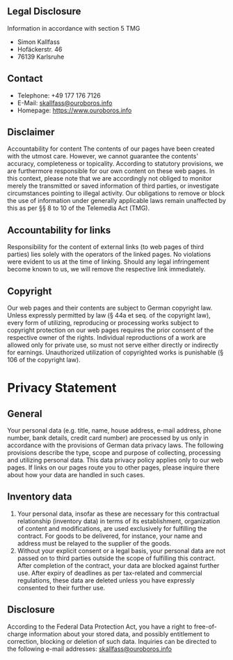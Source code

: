 ## Legal Disclosure

Information in accordance with section 5 TMG

* Simon Kallfass
* Hofäckerstr. 46
* 76139 Karlsruhe


## Contact

* Telephone: +49 177 176 7126
* E-Mail: skallfass@ouroboros.info
* Homepage: https://www.ouroboros.info


## Disclaimer

Accountability for content
The contents of our pages have been created with the utmost care. However, we
cannot guarantee the contents' accuracy, completeness or topicality.
According to statutory provisions, we are furthermore responsible for our own
content on these web pages. In this context, please note that we are
accordingly not obliged to monitor merely the transmitted or saved
information of third parties, or investigate circumstances pointing to
illegal activity. Our obligations to remove or block the use of information
under generally applicable laws remain unaffected by this as per §§ 8 to 10
of the Telemedia Act (TMG).


## Accountability for links

Responsibility for the content of external links (to web pages of third
parties) lies solely with the operators of the linked pages. No violations
were evident to us at the time of linking. Should any legal infringement
become known to us, we will remove the respective link immediately.


## Copyright

Our web pages and their contents are subject to German copyright law.
Unless expressly permitted by law (§ 44a et seq. of the copyright law),
every form of utilizing, reproducing or processing works subject to copyright
protection on our web pages requires the prior consent of the respective owner
of the rights. Individual reproductions of a work are allowed only for
private use, so must not serve either directly or indirectly for earnings.
Unauthorized utilization of copyrighted works is punishable
(§ 106 of the copyright law).


# Privacy Statement


## General

Your personal data (e.g. title, name, house address, e-mail address,
phone number, bank details, credit card number) are processed by us only in
accordance with the provisions of German data privacy laws. The following
provisions describe the type, scope and purpose of collecting, processing
and utilizing personal data. This data privacy policy applies only to our
web pages. If links on our pages route you to other pages, please inquire
there about how your data are handled in such cases.


## Inventory data

1. Your personal data, insofar as these are necessary for this contractual
   relationship (inventory data) in terms of its establishment, organization
   of content and modifications, are used exclusively for fulfilling the
   contract. For goods to be delivered, for instance, your name and address
   must be relayed to the supplier of the goods.
2. Without your explicit consent or a legal basis, your personal data are not
   passed on to third parties outside the scope of fulfilling this contract.
   After completion of the contract, your data are blocked against further
   use. After expiry of deadlines as per tax-related and commercial
   regulations, these data are deleted unless you have expressly consented to
   their further use.


## Disclosure

According to the Federal Data Protection Act, you have a right to
free-of-charge information about your stored data, and possibly entitlement
to correction, blocking or deletion of such data. Inquiries can be directed to
the following e-mail addresses:
skallfass@ouroboros.info
